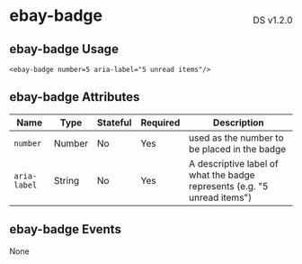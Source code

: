 <h1 style="display: flex; justify-content: space-between; align-items: center;">
    <span>
        ebay-badge
    </span>
    <span style="font-weight: normal; font-size: medium; margin-bottom: -15px;">
        DS v1.2.0
    </span>
</h1>

## ebay-badge Usage

```marko
<ebay-badge number=5 aria-label="5 unread items"/>
```

## ebay-badge Attributes

Name | Type | Stateful | Required | Description
--- | --- | --- | --- | ---
`number` | Number | No | Yes | used as the number to be placed in the badge
`aria-label` | String | No | Yes | A descriptive label of what the badge represents (e.g. "5 unread items")

## ebay-badge Events

None
